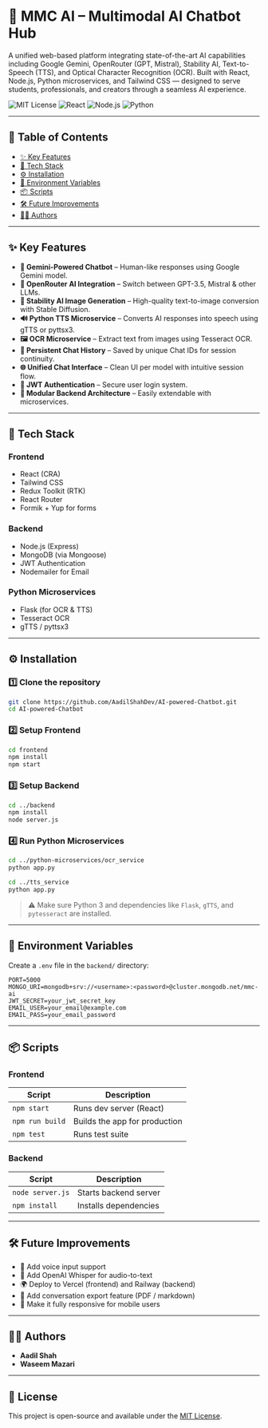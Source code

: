 # 🤖 MMC AI – Multimodal AI Chatbot Hub

A unified web-based platform integrating state-of-the-art AI capabilities including Google Gemini, OpenRouter (GPT, Mistral), Stability AI, Text-to-Speech (TTS), and Optical Character Recognition (OCR). Built with React, Node.js, Python microservices, and Tailwind CSS — designed to serve students, professionals, and creators through a seamless AI experience.

![MIT License](https://img.shields.io/badge/license-MIT-green)
![React](https://img.shields.io/badge/frontend-React-blue)
![Node.js](https://img.shields.io/badge/backend-Node.js-yellow)
![Python](https://img.shields.io/badge/microservices-Python-blueviolet)

---

## 📌 Table of Contents

- [✨ Key Features](#-key-features)
- [🚀 Tech Stack](#-tech-stack)
- [⚙️ Installation](#️-installation)
- [🔐 Environment Variables](#-environment-variables)
- [📦 Scripts](#-scripts)
- [🛠️ Future Improvements](#️-future-improvements)
- [👨‍💻 Authors](#-authors)

---

## ✨ Key Features

- **🤖 Gemini-Powered Chatbot** – Human-like responses using Google Gemini model.
- **🔄 OpenRouter AI Integration** – Switch between GPT-3.5, Mistral & other LLMs.
- **🎨 Stability AI Image Generation** – High-quality text-to-image conversion with Stable Diffusion.
- **🔊 Python TTS Microservice** – Converts AI responses into speech using gTTS or pyttsx3.
- **🖼️ OCR Microservice** – Extract text from images using Tesseract OCR.
- **🧠 Persistent Chat History** – Saved by unique Chat IDs for session continuity.
- **🌐 Unified Chat Interface** – Clean UI per model with intuitive session flow.
- **🔐 JWT Authentication** – Secure user login system.
- **🧩 Modular Backend Architecture** – Easily extendable with microservices.

---

## 🚀 Tech Stack

### Frontend
- React (CRA)
- Tailwind CSS
- Redux Toolkit (RTK)
- React Router
- Formik + Yup for forms

### Backend
- Node.js (Express)
- MongoDB (via Mongoose)
- JWT Authentication
- Nodemailer for Email

### Python Microservices
- Flask (for OCR & TTS)
- Tesseract OCR
- gTTS / pyttsx3

---

## ⚙️ Installation

### 1️⃣ Clone the repository

```bash
git clone https://github.com/AadilShahDev/AI-powered-Chatbot.git
cd AI-powered-Chatbot
```

### 2️⃣ Setup Frontend

```bash
cd frontend
npm install
npm start
```

### 3️⃣ Setup Backend

```bash
cd ../backend
npm install
node server.js
```

### 4️⃣ Run Python Microservices

```bash
cd ../python-microservices/ocr_service
python app.py

cd ../tts_service
python app.py
```

> ⚠️ Make sure Python 3 and dependencies like `Flask`, `gTTS`, and `pytesseract` are installed.

---

## 🔐 Environment Variables

Create a `.env` file in the `backend/` directory:

```env
PORT=5000
MONGO_URI=mongodb+srv://<username>:<password>@cluster.mongodb.net/mmc-ai
JWT_SECRET=your_jwt_secret_key
EMAIL_USER=your_email@example.com
EMAIL_PASS=your_email_password
```

---

## 📦 Scripts

### Frontend

| Script        | Description              |
|---------------|--------------------------|
| `npm start`   | Runs dev server (React)  |
| `npm run build` | Builds the app for production |
| `npm test`    | Runs test suite          |

### Backend

| Script       | Description              |
|--------------|--------------------------|
| `node server.js` | Starts backend server |
| `npm install` | Installs dependencies |

---

## 🛠️ Future Improvements

- 🧠 Add voice input support
- 🧠 Add OpenAI Whisper for audio-to-text
- 🌍 Deploy to Vercel (frontend) and Railway (backend)
- 🔁 Add conversation export feature (PDF / markdown)
- 📱 Make it fully responsive for mobile users

---

## 👨‍💻 Authors

- **Aadil Shah** 
- **Waseem Mazari**

---

## 📝 License

This project is open-source and available under the [MIT License](LICENSE).
